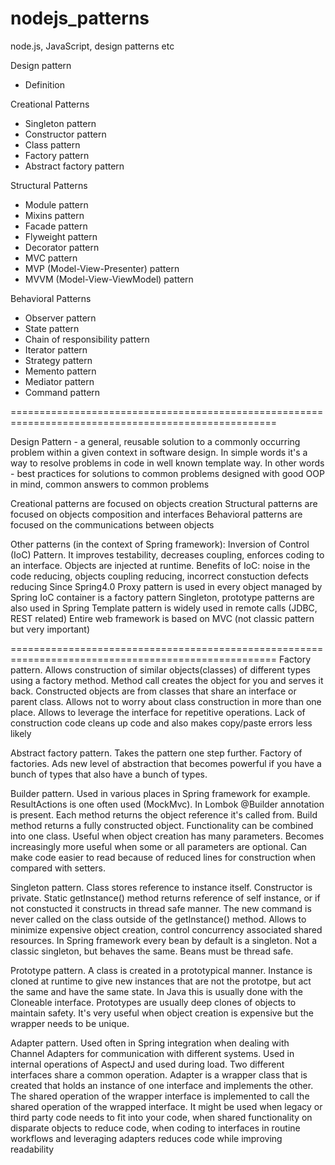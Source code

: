 # nodejs_patterns
node.js, JavaScript, design patterns etc


Design pattern 
   - Definition


Creational Patterns
   - Singleton pattern
   - Constructor pattern
   - Class pattern
   - Factory pattern
   - Abstract factory pattern

Structural Patterns
  - Module pattern
  - Mixins pattern
  - Facade pattern
  - Flyweight pattern
  - Decorator pattern
  - MVC pattern
  - MVP (Model-View-Presenter) pattern
  - MVVM (Model-View-ViewModel) pattern

Behavioral Patterns
  - Observer pattern
  - State pattern
  - Chain of responsibility pattern
  - Iterator pattern
  - Strategy pattern
  - Memento pattern
  - Mediator pattern
  - Command pattern

====================================================================================================

Design Pattern - a general, reusable solution to a commonly occurring problem within a given context in software design.
In simple words it's a way to resolve problems in code in well known template way.
In other words - best practices for solutions to common problems designed with good OOP in mind, common answers to common problems

Creational patterns are focused on objects creation
Structural patterns are focused on objects composition and interfaces
Behavioral patterns are focused on the communications between objects


Other patterns (in the context of Spring framework):
Inversion of Control (IoC) Pattern. It improves testability, decreases coupling, enforces coding to an interface. Objects are injected at runtime.
Benefits of IoC: noise in the code reducing, objects coupling reducing, incorrect constuction defects reducing
Since Spring4.0 Proxy pattern is used in every object managed by Spring
IoC container is a factory pattern
Singleton, prototype patterns are also used in Spring
Template pattern is widely used in remote calls (JDBC, REST related)
Entire web framework is based on MVC (not classic pattern but very important)





====================================================================================================
Factory pattern. Allows construction of similar objects(classes) of different types using a factory method. Method call creates the object for you and serves it back. Constructed objects are from classes that share an interface or parent class. Allows not to worry about class construction in more than one place. Allows to leverage the interface for repetitive operations. Lack of construction code cleans up code and also makes copy/paste errors less likely

Abstract factory pattern. Takes the pattern one step further. Factory of factories. Ads new level of abstraction that becomes powerful if you have a bunch of types that also have a bunch of types.

Builder pattern. Used in various places in Spring framework for example. ResultActions is one often used (MockMvc). In Lombok @Builder annotation is present. Each method returns the object reference it's called from. Build method returns a fully constructed object. Functionality can be combined into one class. Useful when object creation has many parameters. Becomes increasingly more useful when some or all parameters are optional. Can make code easier to read because of reduced lines for construction when compared with setters. 

Singleton pattern. Class stores reference to instance itself. Constructor is private. Static getInstance() method returns reference of self instance, or if not constucted it constructs in thread safe manner. The new command is never called on the class outside of the getInstance() method. 
Allows to minimize expensive object creation, control concurrency associated shared resources. 
In Spring framework every bean by default is a singleton. Not a classic singleton, but behaves the same. Beans must be thread safe. 

Prototype pattern. A class is created in a prototypical manner. Instance is cloned at runtime to give new instances that are not the prototpe, but act the same and have the same state. In Java this is usually done with the Cloneable interface. Prototypes are usually deep clones of objects to maintain safety.
It's very useful when object creation is expensive but the wrapper needs to be unique. 

Adapter pattern. Used often in Spring integration when dealing with Channel Adapters for communication with different systems. Used in internal operations of AspectJ and used during load. Two different interfaces share a common operation. Adapter is a wrapper class that is created that holds an instance of one interface and implements the other. The shared operation of the wrapper interface is implemented to call the shared operation of the wrapped interface. It might be used when legacy or third party code needs to fit into your code, when shared functionality on disparate objects to reduce code, when coding to interfaces in routine workflows and leveraging adapters reduces code while improving readability






